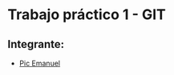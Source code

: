 # Trabajo práctico 1 - GIT

## Integrante:
* [Pic Emanuel](https://github.com/manupic/emanuelpicTP1-GIT/blob/feature-emanuel/cv_pic_emanuel.md)
